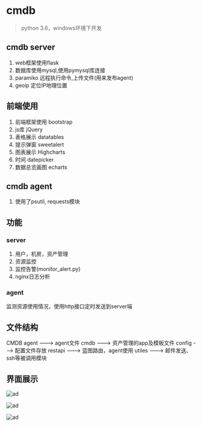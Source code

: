 # cmdb
> python 3.6，windows环境下开发

## cmdb server
1. web框架使用flask
2. 数据库使用mysql,使用pymysql库连接
4. paramiko 远程执行命令,上传文件(用来发布agent)
5. geoip 定位IP地理位置

## 前端使用
1. 前端框架使用 bootstrap
2. js库 jQuery
3. 表格展示 datatables
4. 提示弹窗 sweetalert
5. 图表展示 Highcharts 
6. 时间 datepicker
7. 数据总览画图 echarts

## cmdb agent
1. 使用了psutil, requests模块

## 功能
### server
1. 用户，机房，资产管理
2. 资源监控
3. 监控告警(monitor_alert.py)
4. nginx日志分析

### agent
<p>监测资源使用情况，使用http接口定时发送到server端</p>

## 文件结构
CMDB
agent ---> agent文件
cmdb  ---> 资产管理的app及模板文件
config ---> 配置文件存放
restapi ---> 蓝图路由，agent使用
utiles  ---> 邮件发送、ssh等被调用模块

## 界面展示
![ad](https://github.com/uroot666/cmdb/blob/master/temp/images/1.png)

![ad](https://github.com/uroot666/cmdb/tree/master/temp/images/2.png)

![ad](https://github.com/uroot666/cmdb/tree/master/temp/images/3.png)